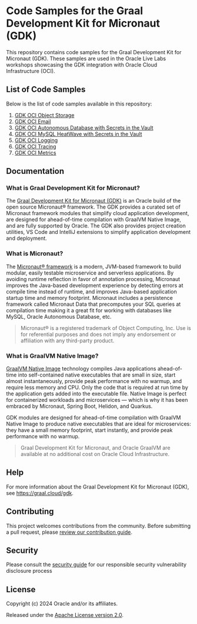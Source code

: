 # Code Samples for the Graal Development Kit for Micronaut (GDK)

This repository contains code samples for the Graal Development Kit for Micronaut (GDK). These samples are used in the Oracle Live Labs workshops showcasing the GDK integration with Oracle Cloud Infrastructure (OCI).

## List of Code Samples

Below is the list of code samples available in this repository:

1. [GDK OCI Object Storage](./gdk-oci-object-store-mvn/)
2. [GDK OCI Email](./gdk-oci-email-mvn/)
3. [GDK OCI Autonomous Database with Secrets in the Vault](./gdk-oci-adb-mvn/)
4. [GDK OCI MySQL HeatWave with Secrets in the Vault](./gdk-oci-mysql-mvn/)
5. [GDK OCI Logging](./gdk-oci-logging-mvn/)
6. [GDK OCI Tracing](./gdk-oci-tracing-mvn/)
7. [GDK OCI Metrics](./gdk-oci-metrics-mvn/)

## Documentation

### What is Graal Development Kit for Micronaut?

The [Graal Development Kit for Micronaut (GDK)](https://graal.cloud/gdk) is an Oracle build of the open source Micronaut® framework. The GDK provides a curated set of Micronaut framework modules that simplify cloud application development, are designed for ahead-of-time compilation with GraalVM Native Image, and are fully supported by Oracle. The GDK also provides project creation utilities, VS Code and IntelliJ extensions to simplify application development and deployment.

### What is Micronaut?

The [Micronaut® framework](https://micronaut.io/) is a modern, JVM-based framework to build modular, easily testable microservice and serverless applications. By avoiding runtime reflection in favor of annotation processing, Micronaut improves the Java-based development experience by detecting errors at compile time instead of runtime, and improves Java-based application startup time and memory footprint. Micronaut includes a persistence framework called Micronaut Data that precomputes your SQL queries at compilation time making it a great fit for working with databases like MySQL, Oracle Autonomous Database, etc.

> Micronaut® is a registered trademark of Object Computing, Inc. Use is for referential purposes and does not imply any endorsement or affiliation with any third-party product.

### What is GraalVM Native Image?

[GraalVM Native Image](https://www.graalvm.org/) technology compiles Java applications ahead-of-time into self-contained native executables that are small in size, start almost instantaneously, provide peak performance with no warmup, and require less memory and CPU. Only the code that is required at run time by the application gets added into the executable file. Native Image is perfect for containerized workloads and microservices — which is why it has been embraced by Micronaut, Spring Boot, Helidon, and Quarkus.

GDK modules are designed for ahead-of-time compilation with GraalVM Native Image to produce native executables that are ideal for microservices: they have a small memory footprint, start instantly, and provide peak performance with no warmup.

> Graal Development Kit for Micronaut, and Oracle GraalVM are available at no additional cost on Oracle Cloud Infrastructure.

## Help

For more information about the Graal Development Kit for Micronaut (GDK), see https://graal.cloud/gdk.

## Contributing

This project welcomes contributions from the community. Before submitting a pull request, please [review our contribution guide](./CONTRIBUTING.md).

## Security

Please consult the [security guide](./SECURITY.md) for our responsible security vulnerability disclosure process

## License

Copyright (c) 2024 Oracle and/or its affiliates.

Released under the [Apache License version 2.0](LICENSE.txt).
